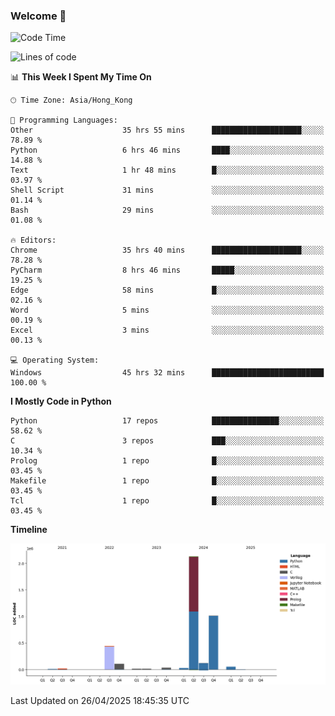 ### Welcome 👋

<!--START_SECTION:waka-->
![Code Time](http://img.shields.io/badge/Code%20Time-1%2C860%20hrs%2019%20mins-blue)

![Lines of code](https://img.shields.io/badge/From%20Hello%20World%20I%27ve%20Written-4.0%20million%20lines%20of%20code-blue)

📊 **This Week I Spent My Time On** 

```text
🕑︎ Time Zone: Asia/Hong_Kong

💬 Programming Languages: 
Other                    35 hrs 55 mins      ████████████████████░░░░░   78.89 % 
Python                   6 hrs 46 mins       ████░░░░░░░░░░░░░░░░░░░░░   14.88 % 
Text                     1 hr 48 mins        █░░░░░░░░░░░░░░░░░░░░░░░░   03.97 % 
Shell Script             31 mins             ░░░░░░░░░░░░░░░░░░░░░░░░░   01.14 % 
Bash                     29 mins             ░░░░░░░░░░░░░░░░░░░░░░░░░   01.08 % 

🔥 Editors: 
Chrome                   35 hrs 40 mins      ████████████████████░░░░░   78.28 % 
PyCharm                  8 hrs 46 mins       █████░░░░░░░░░░░░░░░░░░░░   19.25 % 
Edge                     58 mins             █░░░░░░░░░░░░░░░░░░░░░░░░   02.16 % 
Word                     5 mins              ░░░░░░░░░░░░░░░░░░░░░░░░░   00.19 % 
Excel                    3 mins              ░░░░░░░░░░░░░░░░░░░░░░░░░   00.13 % 

💻 Operating System: 
Windows                  45 hrs 32 mins      █████████████████████████   100.00 % 
```

**I Mostly Code in Python** 

```text
Python                   17 repos            ███████████████░░░░░░░░░░   58.62 % 
C                        3 repos             ███░░░░░░░░░░░░░░░░░░░░░░   10.34 % 
Prolog                   1 repo              █░░░░░░░░░░░░░░░░░░░░░░░░   03.45 % 
Makefile                 1 repo              █░░░░░░░░░░░░░░░░░░░░░░░░   03.45 % 
Tcl                      1 repo              █░░░░░░░░░░░░░░░░░░░░░░░░   03.45 % 
```



**Timeline**

![Lines of Code chart](https://raw.githubusercontent.com/xhj2501/xhj2501/main/assets/bar_graph.png)


 Last Updated on 26/04/2025 18:45:35 UTC
<!--END_SECTION:waka-->

